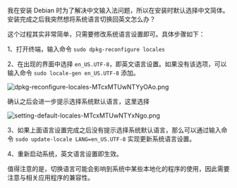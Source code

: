 我在安装 Debian 时为了解决中文输入法问题，所以在安装时默认选择中文简体。安装完成之后我突然想将系统语言切换回英文怎么办？

这个过程其实非常简单，只需要修改系统语言设置即可。具体步骤如下：

1、打开终端，输入命令 `sudo dpkg-reconfigure locales`

2、在出现的界面中选择 `en_US.UTF-8`，即英文语言设置。如果没有该选项，可以输入命令 `sudo locale-gen en_US.UTF-8` 添加。

![dpkg-reconfigure-locales-MTcxMTUwNTYyOAo.png](https://ituknown.org/linux-media/ReconfigureLocales/dpkg-reconfigure-locales-MTcxMTUwNTYyOAo.png)

确认之后会进一步提示选择系统默认语言，这里选择

![setting-default-locales-MTcxMTUwNTYxNgo.png](https://ituknown.org/linux-media/ReconfigureLocales/setting-default-locales-MTcxMTUwNTYxNgo.png)

3、如果上面语言设置完成之后没有提示选择系统默认语言，那么可以通过输入命令 `sudo update-locale LANG=en_US.UTF-8` 实现更新系统语言设置。

4、重新启动系统，英文语言设置即生效。

值得注意的是，切换语言可能会影响到系统中某些本地化的程序的使用，因此需要注意与相关应用程序的兼容性。
